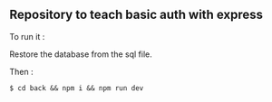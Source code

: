 ## Repository to teach basic auth with express

To run it :

Restore the database from the sql file.

Then :

```shell
$ cd back && npm i && npm run dev
```
